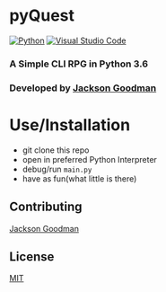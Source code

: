 # pyQuest

[![Python](https://img.shields.io/badge/python-3670A0?style=for-the-badge&logo=python&logoColor=ffdd54)](#)
[![Visual Studio Code](https://img.shields.io/badge/Visual%20Studio%20Code-0078d7.svg?style=for-the-badge&logo=visual-studio-code&logoColor=white)](#)

### A Simple CLI RPG in Python 3.6
### Developed by [Jackson Goodman](https://www.github.com/jacksonrgoodman)

# Use/Installation
- git clone this repo
- open in preferred Python Interpreter
- debug/run `main.py`
- have as fun(what little is there)

## Contributing
[Jackson Goodman](https://www.github.com/jacksonrgoodman)
## License
[MIT](https://choosealicense.com/licenses/mit/)
